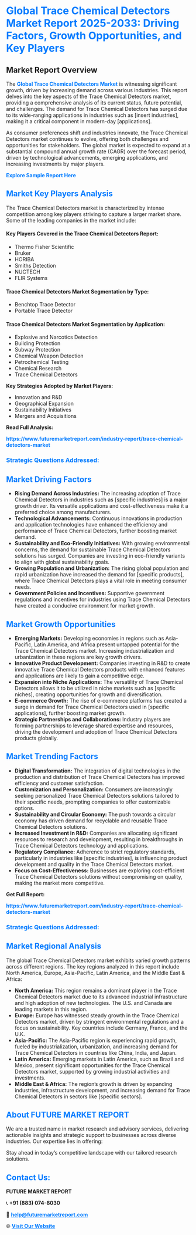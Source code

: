 <h1 style="color: #007BFF;">Global Trace Chemical Detectors Market Report 2025-2033: Driving Factors, Growth Opportunities, and Key Players</h1>

<section id="overview">
<h2>Market Report Overview</h2>
<p>The <a href="https://www.futuremarketreport.com/industry-report/trace-chemical-detectors-market" style="color: #007BFF; text-decoration: none;"><strong>Global Trace Chemical Detectors Market</strong></a> is witnessing significant growth, driven by increasing demand across various industries. This report delves into the key aspects of the Trace Chemical Detectors market, providing a comprehensive analysis of its current status, future potential, and challenges. The demand for Trace Chemical Detectors has surged due to its wide-ranging applications in industries such as [insert industries], making it a critical component in modern-day [applications].</p>
<p>As consumer preferences shift and industries innovate, the Trace Chemical Detectors market continues to evolve, offering both challenges and opportunities for stakeholders. The global market is expected to expand at a substantial compound annual growth rate (CAGR) over the forecast period, driven by technological advancements, emerging applications, and increasing investments by major players.</p>
</section>

<section id="overview">
<p><a href="https://www.futuremarketreport.com/request-sample/reportId=128483" style="color: #007BFF; text-decoration: none;"><strong>Explore Sample Report Here</strong></a></p>
</section>

<section id="key-players">
<h2 style="color: #007BFF;">Market Key Players Analysis</h2>
<p>The Trace Chemical Detectors market is characterized by intense competition among key players striving to capture a larger market share. Some of the leading companies in the market include:</p>
<h4>Key Players Covered in the Trace Chemical Detectors Report:</h4>
<ul><li>Thermo Fisher Scientific</li><li>Bruker</li><li>HORIBA</li><li>Smiths Detection</li><li>NUCTECH</li><li>FLIR Systems</li></ul>
<h4>Trace Chemical Detectors Market Segmentation by Type:</h4>
<ul><li>Benchtop Trace Detector</li><li>Portable Trace Detector</li></ul>

<h4>Trace Chemical Detectors Market Segmentation by Application:</h4>
<ul><li>Explosive and Narcotics Detection</li><li>Building Protection</li><li>Subway Protection</li><li>Chemical Weapon Detection</li><li>Petrochemical Testing</li><li>Chemical Research</li><li>Trace Chemical Detectors</li></ul>
<p><strong>Key Strategies Adopted by Market Players:</strong></p>
<ul>
<li>Innovation and R&D</li>
<li>Geographical Expansion</li>
<li>Sustainability Initiatives</li>
<li>Mergers and Acquisitions</li>
</ul>
</section>

<section>
<p><strong>Read Full Analysis: </strong></p><a href="https://www.futuremarketreport.com/industry-report/trace-chemical-detectors-market" style="color: #007BFF; text-decoration: none;"><strong>https://www.futuremarketreport.com/industry-report/trace-chemical-detectors-market</strong></a>
<h3 style="color: #007BFF;">Strategic Questions Addressed:</h3>
</section>

<section id="driving-factors">
<h2 style="color: #007BFF;">Market Driving Factors</h2>
<ul>
<li><strong>Rising Demand Across Industries:</strong> The increasing adoption of Trace Chemical Detectors in industries such as [specific industries] is a major growth driver. Its versatile applications and cost-effectiveness make it a preferred choice among manufacturers.</li>
<li><strong>Technological Advancements:</strong> Continuous innovations in production and application technologies have enhanced the efficiency and performance of Trace Chemical Detectors, further boosting market demand.</li>
<li><strong>Sustainability and Eco-Friendly Initiatives:</strong> With growing environmental concerns, the demand for sustainable Trace Chemical Detectors solutions has surged. Companies are investing in eco-friendly variants to align with global sustainability goals.</li>
<li><strong>Growing Population and Urbanization:</strong> The rising global population and rapid urbanization have increased the demand for [specific products], where Trace Chemical Detectors plays a vital role in meeting consumer needs.</li>
<li><strong>Government Policies and Incentives:</strong> Supportive government regulations and incentives for industries using Trace Chemical Detectors have created a conducive environment for market growth.</li>
</ul>
</section>

<section id="growth-opportunities">
<h2 style="color: #007BFF;">Market Growth Opportunities</h2>
<ul>
<li><strong>Emerging Markets:</strong> Developing economies in regions such as Asia-Pacific, Latin America, and Africa present untapped potential for the Trace Chemical Detectors market. Increasing industrialization and urbanization in these regions are key growth drivers.</li>
<li><strong>Innovative Product Development:</strong> Companies investing in R&D to create innovative Trace Chemical Detectors products with enhanced features and applications are likely to gain a competitive edge.</li>
<li><strong>Expansion into Niche Applications:</strong> The versatility of Trace Chemical Detectors allows it to be utilized in niche markets such as [specific niches], creating opportunities for growth and diversification.</li>
<li><strong>E-commerce Growth:</strong> The rise of e-commerce platforms has created a surge in demand for Trace Chemical Detectors used in [specific applications], further boosting market growth.</li>
<li><strong>Strategic Partnerships and Collaborations:</strong> Industry players are forming partnerships to leverage shared expertise and resources, driving the development and adoption of Trace Chemical Detectors products globally.</li>
</ul>
</section>

<section id="trending-factors">
<h2 style="color: #007BFF;">Market Trending Factors</h2>
<ul>
<li><strong>Digital Transformation:</strong> The integration of digital technologies in the production and distribution of Trace Chemical Detectors has improved efficiency and customer satisfaction.</li>
<li><strong>Customization and Personalization:</strong> Consumers are increasingly seeking personalized Trace Chemical Detectors solutions tailored to their specific needs, prompting companies to offer customizable options.</li>
<li><strong>Sustainability and Circular Economy:</strong> The push towards a circular economy has driven demand for recyclable and reusable Trace Chemical Detectors solutions.</li>
<li><strong>Increased Investment in R&D:</strong> Companies are allocating significant resources to research and development, resulting in breakthroughs in Trace Chemical Detectors technology and applications.</li>
<li><strong>Regulatory Compliance:</strong> Adherence to strict regulatory standards, particularly in industries like [specific industries], is influencing product development and quality in the Trace Chemical Detectors market.</li>
<li><strong>Focus on Cost-Effectiveness:</strong> Businesses are exploring cost-efficient Trace Chemical Detectors solutions without compromising on quality, making the market more competitive.</li>
</ul>
</section>

<section>
<p><strong>Get Full Report: </strong></p><a href="https://www.futuremarketreport.com/industry-report/trace-chemical-detectors-market" style="color: #007BFF; text-decoration: none;"><strong>https://www.futuremarketreport.com/industry-report/trace-chemical-detectors-market</strong></a>
<h3 style="color: #007BFF;">Strategic Questions Addressed:</h3>
</section>


<section id="regional-analysis">
<h2 style="color: #007BFF;">Market Regional Analysis</h2>
<p>The global Trace Chemical Detectors market exhibits varied growth patterns across different regions. The key regions analyzed in this report include North America, Europe, Asia-Pacific, Latin America, and the Middle East & Africa:</p>
<ul>
<li><strong>North America:</strong> This region remains a dominant player in the Trace Chemical Detectors market due to its advanced industrial infrastructure and high adoption of new technologies. The U.S. and Canada are leading markets in this region.</li>
<li><strong>Europe:</strong> Europe has witnessed steady growth in the Trace Chemical Detectors market, driven by stringent environmental regulations and a focus on sustainability. Key countries include Germany, France, and the U.K.</li>
<li><strong>Asia-Pacific:</strong> The Asia-Pacific region is experiencing rapid growth, fueled by industrialization, urbanization, and increasing demand for Trace Chemical Detectors in countries like China, India, and Japan.</li>
<li><strong>Latin America:</strong> Emerging markets in Latin America, such as Brazil and Mexico, present significant opportunities for the Trace Chemical Detectors market, supported by growing industrial activities and investments.</li>
<li><strong>Middle East & Africa:</strong> The region’s growth is driven by expanding industries, infrastructure development, and increasing demand for Trace Chemical Detectors in sectors like [specific sectors].</li>
</ul>
</section>

<footer>
<h2 style="color: #007BFF;">About FUTURE MARKET REPORT</h2>
<p>We are a trusted name in market research and advisory services, delivering actionable insights and strategic support to businesses across diverse industries. Our expertise lies in offering:</p>

<p>Stay ahead in today’s competitive landscape with our tailored research solutions.</p>

<h2 style="color: #007BFF;">Contact Us:</h2>
<p><strong>FUTURE MARKET REPORT</strong></p>
<p>📞 <strong>+91 (883) 074-8030</strong></p>
<p>📧 <strong><a href="mailto:help@futuremarketreport.com" style="color: #007BFF;">help@futuremarketreport.com</a></strong></p>
<p>🌐 <strong><a href="https://www.futuremarketreport.com/" style="color: #007BFF;">Visit Our Website</a></strong></p>
</footer>